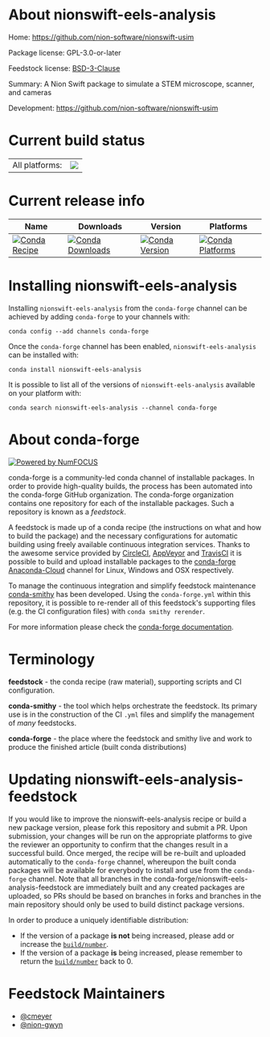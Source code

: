 About nionswift-eels-analysis
=============================

Home: https://github.com/nion-software/nionswift-usim

Package license: GPL-3.0-or-later

Feedstock license: [BSD-3-Clause](https://github.com/conda-forge/nionswift-eels-analysis-feedstock/blob/master/LICENSE.txt)

Summary: A Nion Swift package to simulate a STEM microscope, scanner, and cameras

Development: https://github.com/nion-software/nionswift-usim

Current build status
====================


<table><tr><td>All platforms:</td>
    <td>
      <a href="https://dev.azure.com/conda-forge/feedstock-builds/_build/latest?definitionId=10919&branchName=master">
        <img src="https://dev.azure.com/conda-forge/feedstock-builds/_apis/build/status/nionswift-eels-analysis-feedstock?branchName=master">
      </a>
    </td>
  </tr>
</table>

Current release info
====================

| Name | Downloads | Version | Platforms |
| --- | --- | --- | --- |
| [![Conda Recipe](https://img.shields.io/badge/recipe-nionswift--eels--analysis-green.svg)](https://anaconda.org/conda-forge/nionswift-eels-analysis) | [![Conda Downloads](https://img.shields.io/conda/dn/conda-forge/nionswift-eels-analysis.svg)](https://anaconda.org/conda-forge/nionswift-eels-analysis) | [![Conda Version](https://img.shields.io/conda/vn/conda-forge/nionswift-eels-analysis.svg)](https://anaconda.org/conda-forge/nionswift-eels-analysis) | [![Conda Platforms](https://img.shields.io/conda/pn/conda-forge/nionswift-eels-analysis.svg)](https://anaconda.org/conda-forge/nionswift-eels-analysis) |

Installing nionswift-eels-analysis
==================================

Installing `nionswift-eels-analysis` from the `conda-forge` channel can be achieved by adding `conda-forge` to your channels with:

```
conda config --add channels conda-forge
```

Once the `conda-forge` channel has been enabled, `nionswift-eels-analysis` can be installed with:

```
conda install nionswift-eels-analysis
```

It is possible to list all of the versions of `nionswift-eels-analysis` available on your platform with:

```
conda search nionswift-eels-analysis --channel conda-forge
```


About conda-forge
=================

[![Powered by NumFOCUS](https://img.shields.io/badge/powered%20by-NumFOCUS-orange.svg?style=flat&colorA=E1523D&colorB=007D8A)](http://numfocus.org)

conda-forge is a community-led conda channel of installable packages.
In order to provide high-quality builds, the process has been automated into the
conda-forge GitHub organization. The conda-forge organization contains one repository
for each of the installable packages. Such a repository is known as a *feedstock*.

A feedstock is made up of a conda recipe (the instructions on what and how to build
the package) and the necessary configurations for automatic building using freely
available continuous integration services. Thanks to the awesome service provided by
[CircleCI](https://circleci.com/), [AppVeyor](https://www.appveyor.com/)
and [TravisCI](https://travis-ci.com/) it is possible to build and upload installable
packages to the [conda-forge](https://anaconda.org/conda-forge)
[Anaconda-Cloud](https://anaconda.org/) channel for Linux, Windows and OSX respectively.

To manage the continuous integration and simplify feedstock maintenance
[conda-smithy](https://github.com/conda-forge/conda-smithy) has been developed.
Using the ``conda-forge.yml`` within this repository, it is possible to re-render all of
this feedstock's supporting files (e.g. the CI configuration files) with ``conda smithy rerender``.

For more information please check the [conda-forge documentation](https://conda-forge.org/docs/).

Terminology
===========

**feedstock** - the conda recipe (raw material), supporting scripts and CI configuration.

**conda-smithy** - the tool which helps orchestrate the feedstock.
                   Its primary use is in the construction of the CI ``.yml`` files
                   and simplify the management of *many* feedstocks.

**conda-forge** - the place where the feedstock and smithy live and work to
                  produce the finished article (built conda distributions)


Updating nionswift-eels-analysis-feedstock
==========================================

If you would like to improve the nionswift-eels-analysis recipe or build a new
package version, please fork this repository and submit a PR. Upon submission,
your changes will be run on the appropriate platforms to give the reviewer an
opportunity to confirm that the changes result in a successful build. Once
merged, the recipe will be re-built and uploaded automatically to the
`conda-forge` channel, whereupon the built conda packages will be available for
everybody to install and use from the `conda-forge` channel.
Note that all branches in the conda-forge/nionswift-eels-analysis-feedstock are
immediately built and any created packages are uploaded, so PRs should be based
on branches in forks and branches in the main repository should only be used to
build distinct package versions.

In order to produce a uniquely identifiable distribution:
 * If the version of a package **is not** being increased, please add or increase
   the [``build/number``](https://conda.io/docs/user-guide/tasks/build-packages/define-metadata.html#build-number-and-string).
 * If the version of a package **is** being increased, please remember to return
   the [``build/number``](https://conda.io/docs/user-guide/tasks/build-packages/define-metadata.html#build-number-and-string)
   back to 0.

Feedstock Maintainers
=====================

* [@cmeyer](https://github.com/cmeyer/)
* [@nion-gwyn](https://github.com/nion-gwyn/)


